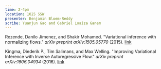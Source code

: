 ```yaml
---
time: 2-4pm
location: 1025 SSW
presenter: Benjamin Bloem-Reddy
scribe: Yuanjun Gao and Gabriel Loaiza Ganem
---
```


Rezende, Danilo Jimenez, and Shakir Mohamed. "Variational inference with normalizing flows." _arXiv preprint arXiv:1505.05770_ (2015). [link](http://arxiv.org/pdf/1505.05770)

Kingma, Diederik P., Tim Salimans, and Max Welling. "Improving Variational Inference with Inverse Autoregressive Flow." _arXiv preprint arXiv:1606.04934_ (2016). [link](http://arxiv.org/pdf/1505.05770)
